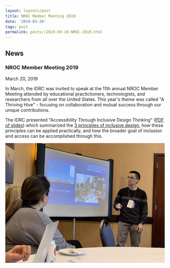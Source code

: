 ```yaml
---
layout: layouts/post
title: NROC Member Meeting 2019
date: '2019-03-20'
tags: post
permalink: posts//2019-03-20-NROC-2019.html
---
```

<article id="content" class="floe-content floe-news-item">
                <h2> News </h2>
                <!-- BEGIN markup for news item -->
                <h3>NROC Member Meeting 2019</h3>
                <time class="floe-date" datetime="2019-01-24">March 20, 2019</time>
                <p>
                    In March, the IDRC was invited to speak at the 11th annual NROC Member Meeting attended by educational practictioners, technologists, and researchers from all over the United States. This year's theme was called "A Thriving Hive" - focusing on collaboration and mutual success through our unique contributions.
                </p>
                <p>
                    The IDRC presented "Accessibility Through Inclusive Design Thinking" (<a href="https://wiki.fluidproject.org/download/attachments/1707985/NROC%20Member%20Meeting%202019%20-%20Accessibility%20through%20inclusion.pdf?version=1&modificationDate=1552341970417&api=v2">PDF of slides</a>) which summarized the <a href="https://handbook.floeproject.org/TheThreeDimensionsPartOne.html">3 principles of inclusive design</a>, how these principles can be applied practically, and how the broader goal of inclusion and access can be accomplished through this.
                </p>
                <a href="./images/NROC2019.jpg"><img src="./images/NROC2019-thumb.jpg" alt="Jonathan from the IDRC presenting at the NROC Member Meeting."></a>
            </article>
         <!-- END markup for news item -->
